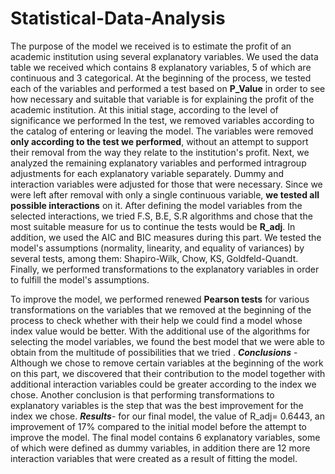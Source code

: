 # Statistical-Data-Analysis
The purpose of the model we received is to estimate the profit of an academic institution using several explanatory variables. We used the data table we received which contains 8 explanatory variables, 5 of which are continuous and 3 categorical. At the beginning of the process, we tested each of the variables and performed a test based on **P_Value** in order to see how necessary and suitable that variable is for explaining the profit of the academic institution. At this initial stage, according to the level of significance we performed
In the test, we removed variables according to the catalog of entering or leaving the model. The variables were removed **only according to the test we performed**, without an attempt to support their removal from the way they relate to the institution's profit.
Next, we analyzed the remaining explanatory variables and performed intragroup adjustments for each explanatory variable separately. Dummy and interaction variables were adjusted for those that were necessary. Since we were left after removal with only a single continuous variable, **we tested all possible interactions** on it. After defining the model variables from the selected interactions, we tried F.S, B.E, S.R algorithms and chose that the most suitable measure for us to continue the tests would be **R_adj**. In addition, we used the AIC and BIC measures during this part. We tested the model's assumptions (normality, linearity, and equality of variances) by several tests, among them: Shapiro-Wilk, Chow, KS, Goldfeld-Quandt. Finally, we performed transformations to the explanatory variables in order to fulfill the model's assumptions.

To improve the model, we performed renewed **Pearson tests** for various transformations on the variables that we removed at the beginning of the process to check whether with their help we could find a model whose index value would be better. With the additional use of the algorithms for selecting the model variables, we found the best model that we were able to obtain from the multitude of possibilities that we tried .
***Conclusions*** - Although we chose to remove certain variables at the beginning of the work on this part, we discovered that their contribution to the model together with additional interaction variables could be greater according to the index we chose. Another conclusion is that performing transformations to explanatory variables is the step that was the best improvement for the index we chose.
***Results***- for our final model, the value of R_adj= 0.6443, an improvement of 17% compared to the initial model before the attempt to improve the model. The final model contains 6 explanatory variables, some of which were defined as dummy variables, in addition there are 12 more interaction variables that were created as a result of fitting the model.
